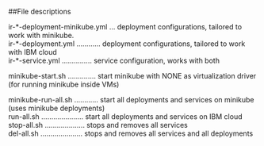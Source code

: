 ##File descriptions

ir-\*-deployment-minikube.yml ... deployment configurations, tailored to work with minikube.  
ir-\*-deployment.yml ............ deployment configurations, tailored to work with IBM cloud  
ir-\*-service.yml ............... service configuration, works with both  

minikube-start.sh .............. start minikube with NONE as virtualization driver (for running minikube inside VMs)  

minikube-run-all.sh ............ start all deployments and services on minikube (uses minikube deployments)  
run-all.sh ..................... start all deployments and services on IBM cloud  
stop-all.sh .................... stops and removes all services  
del-all.sh ..................... stops and removes all services and all deployments



